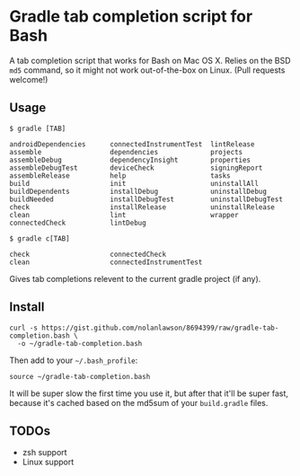 Gradle tab completion script for Bash
====================

A tab completion script that works for Bash on Mac OS X.  Relies on the BSD ```md5``` command, so it might not work out-of-the-box on Linux.  (Pull requests welcome!)

Usage
-----

```$ gradle [TAB]```

```
androidDependencies      connectedInstrumentTest  lintRelease
assemble                 dependencies             projects
assembleDebug            dependencyInsight        properties
assembleDebugTest        deviceCheck              signingReport
assembleRelease          help                     tasks
build                    init                     uninstallAll
buildDependents          installDebug             uninstallDebug
buildNeeded              installDebugTest         uninstallDebugTest
check                    installRelease           uninstallRelease
clean                    lint                     wrapper
connectedCheck           lintDebug
```

```$ gradle c[TAB]```

```
check                    connectedCheck
clean                    connectedInstrumentTest
```

Gives tab completions relevent to the current gradle project (if any).

Install
--------

```
curl -s https://gist.github.com/nolanlawson/8694399/raw/gradle-tab-completion.bash \
  -o ~/gradle-tab-completion.bash
```

Then add to your ```~/.bash_profile```:

```
source ~/gradle-tab-completion.bash
```

It will be super slow the first time you use it, but after that it'll be super fast, because it's cached based on the md5sum of your ```build.gradle``` files.


TODOs
------

* zsh support
* Linux support